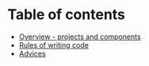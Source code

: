 # Table of contents

* [Overview - projects and components](overview-projects-and-components.md)
* [Rules of writing code](rules-of-writing-code.md)
* [Advices](advices.md)